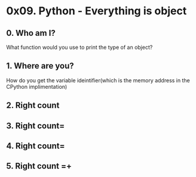 # 0x09. Python - Everything is object

## 0. Who am I?
What function would you use to print the type of an object?

## 1. Where are you?
How do you get the variable ideintifier(which is the memory address in the CPython implimentation)
 
## 2. Right count

## 3. Right count=

## 4. Right count=

## 5. Right count =+

